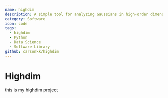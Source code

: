 ```yaml
---
name: highdim
description: A simple tool for analyzing Gaussians in high-order dimensional space
category: Software
icon: code
tags:
  - highdim
  - Python
  - Data Science
  - Software Library
github: carsonkk/highdim
---
```


# Highdim

this is my highdim project